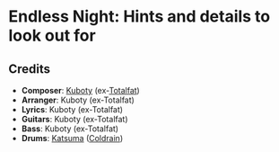# Endless Night: Hints and details to look out for

## Credits

* **Composer**: [Kuboty](https://www.discogs.com/artist/6210880-Kuboty) (ex-[Totalfat](https://www.discogs.com/artist/2736082-TOTALFAT))
* **Arranger**: Kuboty (ex-Totalfat)
* **Lyrics**: Kuboty (ex-Totalfat)
* **Guitars**: Kuboty (ex-Totalfat)
* **Bass**: Kuboty (ex-Totalfat)
* **Drums**: [Katsuma](https://www.discogs.com/artist/5179898-Katsuma) ([Coldrain](https://www.discogs.com/artist/3260374-coldrain))
